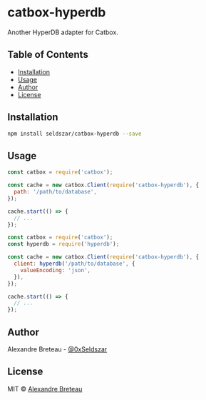 # catbox-hyperdb

Another HyperDB adapter for Catbox.

## Table of Contents

- [Installation](#installation)
- [Usage](#usage)
- [Author](#author)
- [License](#license)

## Installation

```bash
npm install seldszar/catbox-hyperdb --save
```

## Usage

```javascript
const catbox = require('catbox');

const cache = new catbox.Client(require('catbox-hyperdb'), {
  path: '/path/to/database',
});

cache.start(() => {
  // ...
});
```

```javascript
const catbox = require('catbox');
const hyperdb = require('hyperdb');

const cache = new catbox.Client(require('catbox-hyperdb'), {
  client: hyperdb('/path/to/database', {
    valueEncoding: 'json',
  }),
});

cache.start(() => {
  // ...
});
```

## Author

Alexandre Breteau - [@0xSeldszar](https://twitter.com/0xSeldszar)

## License

MIT © [Alexandre Breteau](https://seldszar.fr)
